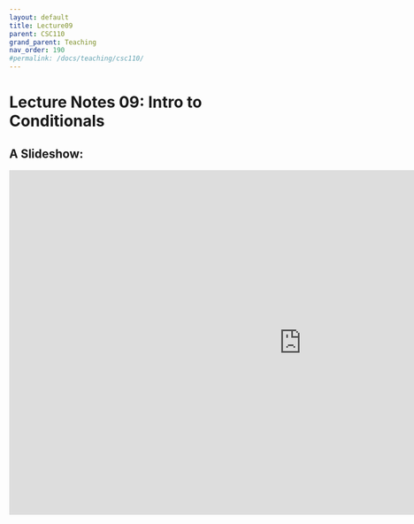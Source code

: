 ```yaml
---
layout: default
title: Lecture09
parent: CSC110
grand_parent: Teaching
nav_order: 190
#permalink: /docs/teaching/csc110/
---  
```

  

Lecture Notes 09: Intro to Conditionals
===========================================



A Slideshow:
---------------


<!-- <iframe src="https://docs.google.com/presentation/d/e/2PACX-1vTd00gVtaxxMsP_cMehZtABuogVzg4ruA8X7ghqjpLmil4FuuKGAbVPrHevscdvPkL0NyEcgxX6Ro7l/embed?start=false&loop=false&delayms=60000" frameborder="0" width="800" height="479" allowfullscreen="true" mozallowfullscreen="true" webkitallowfullscreen="true"></iframe> -->

<!-- # conditionals 9-10 -->
<iframe src="https://docs.google.com/presentation/d/e/2PACX-1vR4uXL635NPl8WOHBJWi7OglptVtKMkD-C_UCTwgxFvv_wUPI_DfhxvOS8jsZrdNlBLlJHPa6B3PDVG/pubembed?start=false&loop=false&delayms=60000" frameborder="0" width="1055" height="623" allowfullscreen="true" mozallowfullscreen="true" webkitallowfullscreen="true"></iframe>